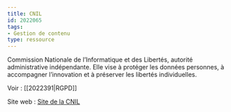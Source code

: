 ```yaml
---
title: CNIL
id: 2022065
tags:
- Gestion de contenu
type: ressource
---
```


Commission Nationale de l’Informatique et des Libertés, autorité administrative indépendante. Elle vise à protéger les données personnes, à accompagner l’innovation et à préserver les libertés individuelles. 

Voir : [[2022391|RGPD]] 

Site web : [Site de la CNIL](https://www.cnil.fr/professionnel) 

